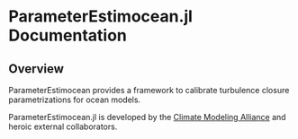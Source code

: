 # ParameterEstimocean.jl Documentation

## Overview

ParameterEstimocean provides a framework to calibrate turbulence closure parametrizations for ocean models.

ParameterEstimocean.jl is developed by the [Climate Modeling Alliance](https://clima.caltech.edu) and heroic external collaborators.
